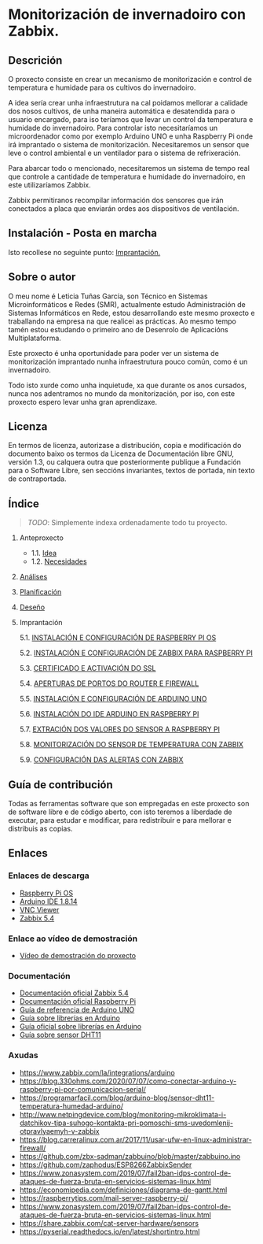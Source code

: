 # Monitorización de invernadoiro con Zabbix.

## Descrición

O proxecto consiste en crear un mecanismo de monitorización e control de temperatura e humidade para os cultivos do invernadoiro.

A idea sería crear unha infraestrutura na cal poidamos mellorar a calidade dos nosos cultivos, de unha maneira automática e desatendida para o usuario encargado, para iso teríamos que levar un control da temperatura e humidade do invernadoiro. 
Para controlar isto necesitaríamos un microordenador como por exemplo Arduino UNO e unha Raspberry Pi onde irá imprantado o sistema de monitorización. Necesitaremos un sensor que leve o control ambiental e un ventilador para o sistema de refrixeración.

Para abarcar todo o mencionado, necesitaremos un sistema de tempo real que controle a cantidade de temperatura e humidade do invernadoiro, en este utilizaríamos Zabbix.

Zabbix permitiranos recompilar información dos sensores que irán conectados a placa que enviarán ordes aos dispositivos de ventilación.

## Instalación - Posta en marcha

Isto recollese no seguinte punto: [Imprantación.]((doc/templates/6_implantacion.md))

## Sobre o autor

O meu nome é Leticia Tuñas García, son Técnico en Sistemas Microinformáticos e Redes (SMR), actualmente estudo Administración de Sistemas Informáticos en Rede, 
estou desarrollando este mesmo proxecto e traballando na empresa na que realicei as prácticas. Ao mesmo tempo tamén estou estudando o primeiro ano de Desenrolo de Aplicacións Multiplataforma.

Este proxecto é unha oportunidade para poder ver un sistema de monitorización imprantado nunha infraestrutura pouco común, como é un invernadoiro.

Todo isto xurde como unha inquietude, xa que durante os anos cursados, nunca nos adentramos no mundo da monitorización, por iso, con este proxecto espero levar unha gran aprendizaxe.


## Licenza

En termos de licenza, autorizase a distribución, copia e modificación do documento baixo os termos da Licenza de Documentación libre GNU, versión 1.3, 
ou calquera outra que posteriormente publique a Fundación para o Software Libre, sen seccións invariantes, textos de portada, nin texto de contraportada.

## Índice

> *TODO*: Simplemente indexa ordenadamente todo tu proyecto.

1. Anteproxecto
    - 1.1. [Idea](doc/templates/1_idea.md)
    - 1.2. [Necesidades](doc/templates/2_necesidades.md)
2. [Análises](doc/templates/3_analise.md)
3. [Planificación](doc/templates/4_planificacion.md)
4. [Deseño](doc/templates/5_deseño.md)
5. Imprantación

    5.1. [INSTALACIÓN E CONFIGURACIÓN DE RASPBERRY PI OS](doc/config/raspbian.md)

    5.2. [INSTALACIÓN E CONFIGURACIÓN DE ZABBIX PARA RASPBERRY PI](doc/config/zabbix.md)

    5.3. [CERTIFICADO E ACTIVACIÓN DO SSL](doc/config/certi.md)

    5.4. [APERTURAS DE PORTOS DO ROUTER E FIREWALL](doc/config/portos.md)

    5.5. [INSTALACIÓN E CONFIGURACIÓN DE ARDUINO UNO](doc/config/arduino.md)

    5.6. [INSTALACIÓN DO IDE ARDUINO EN RASPBERRY PI](doc/config/arduino1.md)

    5.7. [EXTRACIÓN DOS VALORES DO SENSOR A RASPBERRY PI](doc/config/valores.md)

    5.8. [MONITORIZACIÓN DO SENSOR DE TEMPERATURA CON ZABBIX](doc/config/monitorizacion.md)

    5.9. [CONFIGURACIÓN DAS ALERTAS CON ZABBIX](doc/config/alertas.md)


## Guía de contribución

Todas as ferramentas software que son empregadas en este proxecto son de software libre e de código aberto, con isto teremos a liberdade de executar, para estudar e modificar, para redistribuir e para mellorar e distribuis as copias.

## Enlaces 

### **Enlaces de descarga**

- [Raspberry Pi OS](https://www.raspberrypi.org/software/)
- [Arduino IDE 1.8.14 ](https://www.arduino.cc/en/software)
- [VNC Viewer](https://www.realvnc.com/es/connect/download/viewer/)
- [Zabbix 5.4](https://www.zabbix.com/la/download)

### **Enlace ao vídeo de demostración**

- [Vídeo de demostración do proxecto](https://www.youtube.com/watch?v=kGAcwiCoPGI)

### **Documentación**

- [Documentación oficial Zabbix 5.4](https://www.zabbix.com/documentation/current/)
- [Documentación oficial Raspberry Pi](https://www.raspberrypi.org/documentation/configuration/)
- [Guía de referencia de Arduino UNO](https://www.arduino.cc/reference/es/)
- [Guía sobre librerías en Arduino](https://aprendiendoarduino.wordpress.com/2016/11/16/librerias-arduino-2/)
- [Guía oficial sobre librerías en Arduino](https://www.arduino.cc/reference/en/libraries/dht-sensor-library/) 
- [Guía sobre sensor DHT11](https://rduinostar.com/documentacion/datasheets/dht11-overview/)


### **Axudas**

- https://www.zabbix.com/la/integrations/arduino
- https://blog.330ohms.com/2020/07/07/como-conectar-arduino-y-raspberry-pi-por-comunicacion-serial/ 
- https://programarfacil.com/blog/arduino-blog/sensor-dht11-temperatura-humedad-arduino/
- http://www.netpingdevice.com/blog/monitoring-mikroklimata-i-datchikov-tipa-suhogo-kontakta-pri-pomoschi-sms-uvedomlenij-otpravlyaemyh-v-zabbix
- https://blog.carreralinux.com.ar/2017/11/usar-ufw-en-linux-administrar-firewall/
- https://github.com/zbx-sadman/zabbuino/blob/master/zabbuino.ino
- https://github.com/zaphodus/ESP8266ZabbixSender
- https://www.zonasystem.com/2019/07/fail2ban-idps-control-de-ataques-de-fuerza-bruta-en-servicios-sistemas-linux.html 
- https://economipedia.com/definiciones/diagrama-de-gantt.html 
- https://raspberrytips.com/mail-server-raspberry-pi/ 
- https://www.zonasystem.com/2019/07/fail2ban-idps-control-de-ataques-de-fuerza-bruta-en-servicios-sistemas-linux.html
- https://share.zabbix.com/cat-server-hardware/sensors
- https://pyserial.readthedocs.io/en/latest/shortintro.html 
